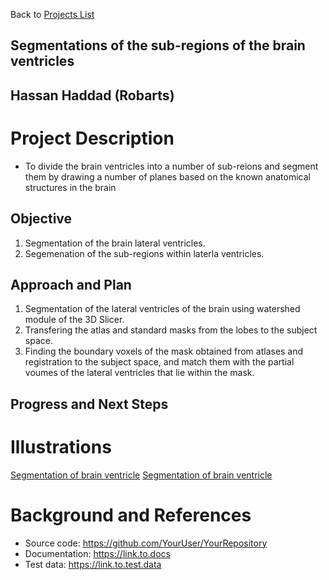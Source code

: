 Back to [Projects List](../../README.md#ProjectsList)

## Segmentations of the sub-regions of the brain ventricles

## Hassan Haddad (Robarts)

# Project Description
* To divide the brain ventricles into a number of sub-reions and segment them by drawing a number of planes based on the known anatomical structures in the brain

## Objective
1. Segmentation of the brain lateral ventricles. 
2. Segemenation of the sub-regions within laterla ventricles.

## Approach and Plan

1. Segmentation of the lateral ventricles of the brain using watershed module of the 3D Slicer.
2. Transfering the atlas and standard masks from the lobes to the subject space.
3. Finding the boundary voxels of the mask obtained from atlases and registration to the subject space, and match them with the partial voumes of the lateral ventricles that lie within the mask.

## Progress and Next Steps

<!--Describe progress and next steps in a few bullet points as you are making progress.-->

# Illustrations

<!--Add pictures and links to videos that demonstrate what has been accomplished.-->

[Segmentation of brain ventricle](Untitled.jpg)
[Segmentation of brain ventricle](Untitled2.jpg)

<!--![Some more images](Example2.jpg)-->

# Background and References

<!--Use this space for information that may help people better understand your project, like links to papers, source code, or data.-->

- Source code: https://github.com/YourUser/YourRepository
- Documentation: https://link.to.docs
- Test data: https://link.to.test.data
